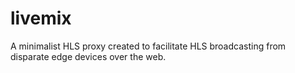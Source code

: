 # livemix
A minimalist HLS proxy created to facilitate HLS broadcasting from disparate edge devices over the web.

